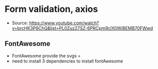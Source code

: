 # Form validation, axios

- Source: https://www.youtube.com/watch?v=brcHK3P6ChQ&list=PL0Zuz27SZ-6PRCpm9clX0WiBEMB70FWwd

## FontAwesome

- FontAwesome provide the svgs =
- need to install 3 dependencies to install fontAwesome
